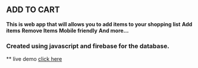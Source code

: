 ## ADD TO CART
**This is web app that will allows you to add items to your shopping list**
**Add items**
**Remove Items**
**Mobile friendly**
**And more...**
### Created using javascript and firebase for the database. 
** live demo [click here](https://cartadds.netlify.app/)
